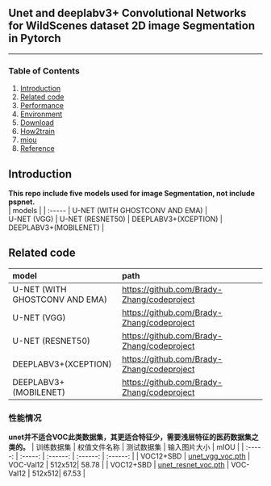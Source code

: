 ## Unet and deeplabv3+ Convolutional Networks for WildScenes dataset 2D image Segmentation in Pytorch
---
### Table of Contents
1. [Introduction](#Introduction)
2. [Related code](#Relatedcode)
3. [Performance](#Performance)
4. [Environment](#Environment)
5. [Download](#Download)
6. [How2train](#How2train)
7. [miou](#miou)
8. [Reference](#Reference)

## Introduction
**This repo include five models used for image Segmentation, not include pspnet.**  
| models |
| :----- |
U-NET (WITH GHOSTCONV AND EMA) |  
U-NET (VGG) |
U-NET (RESNET50) |
DEEPLABV3+(XCEPTION) |
DEEPLABV3+(MOBILENET) |

## Related code
| model | path |
| :----- | :----- |
U-NET (WITH GHOSTCONV AND EMA) | https://github.com/Brady-Zhang/codeproject 
U-NET (VGG) | https://github.com/Brady-Zhang/codeproject
U-NET (RESNET50) | https://github.com/Brady-Zhang/codeproject
DEEPLABV3+(XCEPTION) | https://github.com/Brady-Zhang/codeproject
DEEPLABV3+(MOBILENET) | https://github.com/Brady-Zhang/codeproject

### 性能情况
**unet并不适合VOC此类数据集，其更适合特征少，需要浅层特征的医药数据集之类的。**
| 训练数据集 | 权值文件名称 | 测试数据集 | 输入图片大小 | mIOU | 
| :-----: | :-----: | :------: | :------: | :------: | 
| VOC12+SBD | [unet_vgg_voc.pth](https://github.com/bubbliiiing/unet-pytorch/releases/download/v1.0/unet_vgg_voc.pth) | VOC-Val12 | 512x512| 58.78 | 
| VOC12+SBD | [unet_resnet_voc.pth](https://github.com/bubbliiiing/unet-pytorch/releases/download/v1.0/unet_resnet_voc.pth) | VOC-Val12 | 512x512| 67.53 | 

